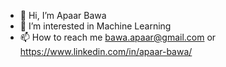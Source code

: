 - 👋 Hi, I’m Apaar Bawa
- 👀 I’m interested in Machine Learning
- 📫 How to reach me bawa.apaar@gmail.com or https://www.linkedin.com/in/apaar-bawa/

<!---
bawa-apaar/bawa-apaar is a ✨ special ✨ repository because its `README.md` (this file) appears on your GitHub profile.
You can click the Preview link to take a look at your changes.
--->
